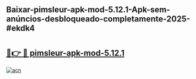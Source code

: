 ## Baixar-pimsleur-apk-mod-5.12.1-Apk-sem-anúncios-desbloqueado-completamente-2025-#ekdk4

# <h2><a href="https://ainizakaria.my?title=pimsleur-apk-mod-5.12.1&ref=22M">🔗👉 🔴 pimsleur-apk-mod-5.12.1</a></h2>

[![acn](https://github.com/user-attachments/assets/0f9c940e-d8b0-45ae-aac7-cd30a18b3e1c)](https://ainizakaria.my?title=pimsleur-apk-mod-5.12.1&ref=22M)

